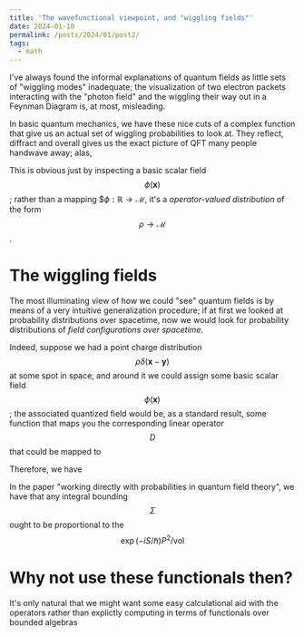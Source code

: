 ```yaml
---
title: 'The wavefunctional viewpoint, and "wiggling fields"'
date: 2024-01-10
permalink: /posts/2024/01/post2/
tags:
  - math
---
```


I've always found the informal explanations of quantum fields as little sets
of "wiggling modes" inadequate; the visualization of two electron packets
interacting with the "photon field" and the wiggling their way out in a Feynman Diagram
is, at most, misleading.

In basic quantum mechanics, we have these nice cuts of a complex function that give us
an actual set of wiggling probabilities to look at. They reflect, diffract and overall
gives us the exact picture of QFT many people handwave away; alas,

This is obvious just by inspecting a basic scalar field $$\phi(\mathbf{x})$$; rather than
a mapping $$\phi: \mathbb{R} \rightarrow \mathcal{M}$, it's a *operator-valued distribution*
of the form $$ \rho \rightarrow \mathcal{M}$$.

The wiggling fields
======

The most illuminating view of how we could "see" quantum fields is by means of a
very intuitive generalization procedure; if at first we looked at probability distributions
over spacetime, now we would look for probability distributions of *field configurations over
spacetime*.

Indeed, suppose we had a point charge distribution $$\rho\delta(\mathbf{x}-\mathbf{y})$$
at some spot in space, and around it we could assign some basic scalar field $$\phi(\mathbf{x})$$;
the associated quantized field would be, as a standard result, some function that maps you the
corresponding linear operator $$D$$ that could be mapped to

Therefore, we have

In the paper "working directly with probabilities in quantum field theory", we have that any
integral bounding $$\Sigma$$ ought to be proportional to the $$\exp(-iS/\hbar)P^2/\text{vol}$$

Why not use these functionals then?
======

It's only natural that we might want some easy calculational aid with the operators rather than
explictly computing in terms of functionals over bounded algebras